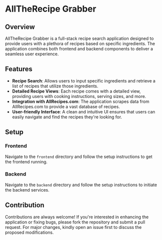 # AllTheRecipe Grabber

## Overview
AllTheRecipe Grabber is a full-stack recipe search application designed to provide users with a plethora of recipes based on specific ingredients. The application combines both frontend and backend components to deliver a seamless user experience.

## Features
- **Recipe Search**: Allows users to input specific ingredients and retrieve a list of recipes that utilize those ingredients.
- **Detailed Recipe Views**: Each recipe comes with a detailed view, providing users with cooking instructions, serving sizes, and more.
- **Integration with AllRecipes.com**: The application scrapes data from AllRecipes.com to provide a vast database of recipes.
- **User-friendly Interface**: A clean and intuitive UI ensures that users can easily navigate and find the recipes they're looking for.

## Setup
### Frontend
Navigate to the `frontend` directory and follow the setup instructions to get the frontend running.

### Backend
Navigate to the `backend` directory and follow the setup instructions to initiate the backend services.

## Contribution
Contributions are always welcome! If you're interested in enhancing the application or fixing bugs, please fork the repository and submit a pull request. For major changes, kindly open an issue first to discuss the proposed modifications.
